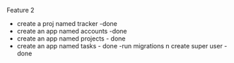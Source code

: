 Feature 2 
- create a proj named tracker -done
- create an app named accounts -done
- create an app named projects - done
- create an app named tasks - done
-run migrations n create super user - done